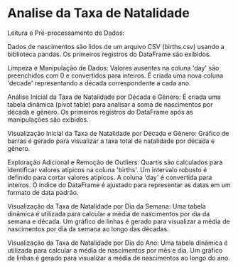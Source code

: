 # Analise da Taxa de Natalidade 

Leitura e Pré-processamento de Dados:

Dados de nascimentos são lidos de um arquivo CSV (births.csv) usando a biblioteca pandas.
Os primeiros registros do DataFrame são exibidos.

Limpeza e Manipulação de Dados:
Valores ausentes na coluna 'day' são preenchidos com 0 e convertidos para inteiros.
É criada uma nova coluna 'decade' representando a década correspondente a cada ano.

Análise Inicial da Taxa de Natalidade por Década e Gênero:
É criada uma tabela dinâmica (pivot table) para analisar a soma de nascimentos por década e gênero.
Os primeiros registros do DataFrame após as manipulações são exibidos.

Visualização Inicial da Taxa de Natalidade por Década e Gênero:
Gráfico de barras é gerado para visualizar a taxa total de natalidade por década e gênero.

Exploração Adicional e Remoção de Outliers:
Quartis são calculados para identificar valores atípicos na coluna 'births'.
Um intervalo robusto é definido para cortar valores atípicos.
A coluna 'day' é convertida para inteiros.
O índice do DataFrame é ajustado para representar as datas em um formato de data padrão.

Visualização da Taxa de Natalidade por Dia da Semana:
Uma tabela dinâmica é utilizada para calcular a média de nascimentos por dia da semana e década.
Um gráfico de linhas é gerado para visualizar a média de nascimentos por dia da semana ao longo das décadas.

Visualização da Taxa de Natalidade por Dia do Ano:
Uma tabela dinâmica é utilizada para calcular a média de nascimentos por mês e dia.
Um gráfico de linhas é gerado para visualizar a média de nascimentos ao longo do ano.
